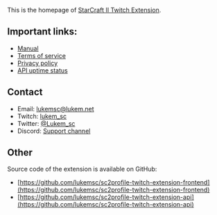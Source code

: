 This is the homepage of [StarCraft II Twitch Extension](https://www.twitch.tv/ext/wg56zk271bqja047pknv3pk65m0rbr-0.0.2).

## Important links:

* [Manual](./howto/)
* [Terms of service](./tos/)
* [Privacy policy](./privacy/)
* [API uptime status](https://sc2pte-status.lukem.net/)

## Contact

* Email: [lukemsc@lukem.net](mailto:lukemsc@lukem.net)
* Twitch: [lukem_sc](http://twitch.tv/lukem_sc)
* Twitter: [@Lukem_sc](http://twitter.com/lukem_sc)
* Discord: [Support channel](http://discord.gg/MTcWc4p)

## Other

Source code of the extension is available on GitHub:

* [https://github.com/lukemsc/sc2profile-twitch-extension-frontend](https://github.com/lukemsc/sc2profile-twitch-extension-frontend)
* [https://github.com/lukemsc/sc2profile-twitch-extension-api](https://github.com/lukemsc/sc2profile-twitch-extension-api)
